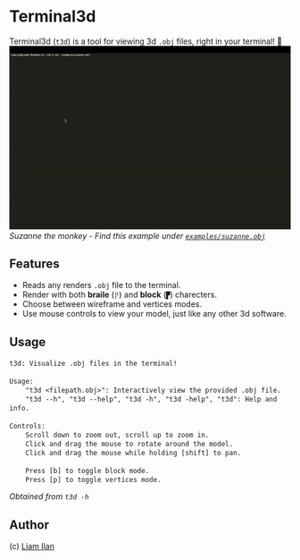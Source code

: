 # Terminal3d
Terminal3d (`t3d`) is a tool for viewing 3d `.obj` files, right in your terminal! 🦀
![](./media/readme/demo-suzanne.gif)
*Suzanne the monkey - Find this example under [`examples/suzanne.obj`](./examples/suzanne.obj)*

## Features
- Reads any renders `.obj` file to the terminal.
- Render with both **braile** (`⡟`) and **block** (`▛`) charecters.
- Choose between wireframe and vertices modes.
- Use mouse controls to view your model, just like any other 3d software.


## Usage
```
t3d: Visualize .obj files in the terminal!

Usage:
    "t3d <filepath.obj>": Interactively view the provided .obj file.
    "t3d --h", "t3d --help", "t3d -h", "t3d -help", "t3d": Help and info.

Controls:
    Scroll down to zoom out, scroll up to zoom in.
    Click and drag the mouse to rotate around the model.
    Click and drag the mouse while holding [shift] to pan.

    Press [b] to toggle block mode. 
    Press [p] to toggle vertices mode. 
```
*Obtained from `t3d -h`*

## Author
(c) [Liam Ilan](https://www.liamilan.com/)